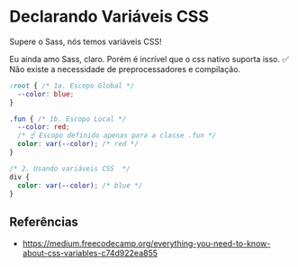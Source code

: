 # Declarando Variáveis CSS

Supere o Sass, nós temos variáveis CSS!

Eu ainda amo Sass, claro. Porém é incrível que o css nativo suporta isso.
✅ Não existe a necessidade de preprocessadores e compilação.

```css
:root { /* 1a. Escopo Global */
  --color: blue;
}

.fun { /* 1b. Escopo Local */
  --color: red;
  /* ☝️ Escopo definido apenas para a classe .fun */
  color: var(--color); /* red */
}

/* 2. Usando variáveis CSS  */
div {
  color: var(--color); /* blue */
}
```

## Referências

- https://medium.freecodecamp.org/everything-you-need-to-know-about-css-variables-c74d922ea855

